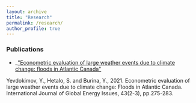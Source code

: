 ```yaml
---
layout: archive
title: "Research"
permalink: /research/
author_profile: true
---
```


### Publications
* _["Econometric evaluation of large weather events due to climate change: floods in Atlantic Canada"](https://www.inderscienceonline.com/doi/abs/10.1504/IJGEI.2021.115149)

Yevdokimov, Y., Hetalo, S. and Burina, Y., 2021. Econometric evaluation of large weather events due to climate change: Floods in Atlantic Canada. International Journal of Global Energy Issues, 43(2-3), pp.275-283.
